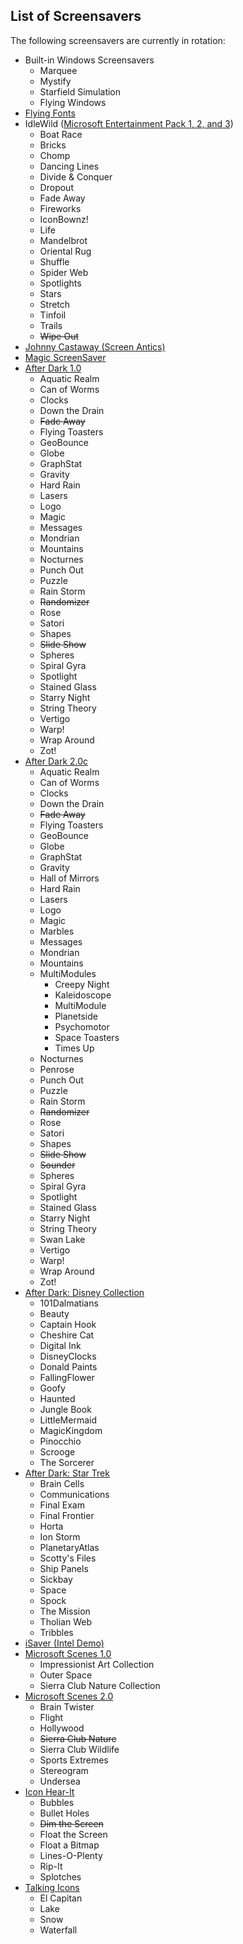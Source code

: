 List of Screensavers
--------------------

The following screensavers are currently in rotation:

* Built-in Windows Screensavers
    * Marquee
    * Mystify
    * Starfield Simulation
    * Flying Windows
* [Flying Fonts](https://winworldpc.com/product/true-type-font-packs/20)
* IdleWild ([Microsoft Entertainment Pack 1, 2, and 3](https://winworldpc.com/product/microsoft-entertainm/1))
    * Boat Race
    * Bricks
    * Chomp
    * Dancing Lines
    * Divide & Conquer
    * Dropout
    * Fade Away
    * Fireworks
    * IconBownz!
    * Life
    * Mandelbrot
    * Oriental Rug
    * Shuffle
    * Spider Web
    * Spotlights
    * Stars
    * Stretch
    * Tinfoil
    * Trails
    * ~~Wipe Out~~
* [Johnny Castaway (Screen Antics)](https://en.wikipedia.org/wiki/Johnny_Castaway)
* [Magic ScreenSaver](https://winworldpc.com/product/after-dark/1x)
* [After Dark 1.0](https://winworldpc.com/product/after-dark/10-for-win)
    * Aquatic Realm
    * Can of Worms
    * Clocks
    * Down the Drain
    * ~~Fade Away~~
    * Flying Toasters
    * GeoBounce
    * Globe
    * GraphStat
    * Gravity
    * Hard Rain
    * Lasers
    * Logo
    * Magic
    * Messages
    * Mondrian
    * Mountains
    * Nocturnes
    * Punch Out
    * Puzzle
    * Rain Storm
    * ~~Randomizer~~
    * Rose
    * Satori
    * Shapes
    * ~~Slide Show~~
    * Spheres
    * Spiral Gyra
    * Spotlight
    * Stained Glass
    * Starry Night
    * String Theory
    * Vertigo
    * Warp!
    * Wrap Around
    * Zot!
* [After Dark 2.0c](https://winworldpc.com/product/after-dark/2x)
    * Aquatic Realm
    * Can of Worms
    * Clocks
    * Down the Drain
    * ~~Fade Away~~
    * Flying Toasters
    * GeoBounce
    * Globe
    * GraphStat
    * Gravity
    * Hall of Mirrors
    * Hard Rain
    * Lasers
    * Logo
    * Magic
    * Marbles
    * Messages
    * Mondrian
    * Mountains
    * MultiModules
        * Creepy Night
        * Kaleidoscope
        * MultiModule
        * Planetside
        * Psychomotor
        * Space Toasters
        * Times Up
    * Nocturnes
    * Penrose
    * Punch Out
    * Puzzle
    * Rain Storm
    * ~~Randomizer~~
    * Rose
    * Satori
    * Shapes
    * ~~Slide Show~~
    * ~~Sounder~~
    * Spheres
    * Spiral Gyra
    * Spotlight
    * Stained Glass
    * Starry Night
    * String Theory
    * Swan Lake
    * Vertigo
    * Warp!
    * Wrap Around
    * Zot!
* [After Dark: Disney Collection](https://winworldpc.com/product/after-dark/2x)
    * 101Dalmatians
    * Beauty
    * Captain Hook
    * Cheshire Cat
    * Digital Ink
    * DisneyClocks
    * Donald Paints
    * FallingFlower
    * Goofy
    * Haunted
    * Jungle Book
    * LittleMermaid
    * MagicKingdom
    * Pinocchio
    * Scrooge
    * The Sorcerer
* [After Dark: Star Trek](https://vetusware.com/download/After%20Dark%20Star%20Trek%20The%20Screen%20Saver)
    * Brain Cells
    * Communications
    * Final Exam
    * Final Frontier
    * Horta
    * Ion Storm
    * PlanetaryAtlas
    * Scotty's Files
    * Ship Panels
    * Sickbay
    * Space
    * Spock
    * The Mission
    * Tholian Web
    * Tribbles
* [iSaver (Intel Demo)](https://winworldpc.com/product/intel-demos/10)
* [Microsoft Scenes 1.0](https://winworldpc.com/product/microsoft-scenes/10)
    * Impressionist Art Collection
    * Outer Space
    * Sierra Club Nature Collection
* [Microsoft Scenes 2.0](https://winworldpc.com/product/microsoft-scenes/20)
    * Brain Twister
    * Flight
    * Hollywood
    * ~~Sierra Club Nature~~
    * Sierra Club Wildlife
    * Sports Extremes
    * Stereogram
    * Undersea
* [Icon Hear-It](https://winworldpc.com/product/icon-hear-it/10)
    * Bubbles
    * Bullet Holes
    * ~~Dim the Screen~~
    * Float the Screen
    * Float a Bitmap
    * Lines-O-Plenty
    * Rip-It
    * Splotches
* [Talking Icons](https://winworldpc.com/product/talking-icons/20)
    * El Capitan
    * Lake
    * Snow
    * Waterfall

